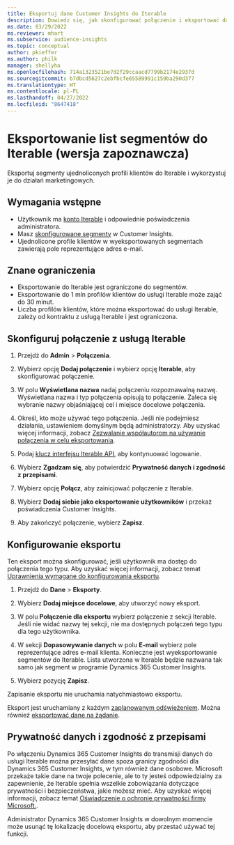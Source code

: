 ```yaml
---
title: Eksportuj dane Customer Insights do Iterable
description: Dowiedz się, jak skonfigurować połączenie i eksportować do programu Iterable.
ms.date: 03/29/2022
ms.reviewer: mhart
ms.subservice: audience-insights
ms.topic: conceptual
author: pkieffer
ms.author: philk
manager: shellyha
ms.openlocfilehash: 714a1323521be7d2f29ccaacd7799b2174e2937d
ms.sourcegitcommit: b7dbcd5627c2ebfbcfe65589991c159ba290d377
ms.translationtype: HT
ms.contentlocale: pl-PL
ms.lasthandoff: 04/27/2022
ms.locfileid: "8647418"
---
```

# <a name="export-segment-lists-to-iterable-preview"></a>Eksportowanie list segmentów do Iterable (wersja zapoznawcza)

Eksportuj segmenty ujednoliconych profili klientów do Iterable i wykorzystuj je do działań marketingowych.

## <a name="prerequisites"></a>Wymagania wstępne

-   Użytkownik ma [konto Iterable](https://iterable.com/) i odpowiednie poświadczenia administratora.
-   Masz [skonfigurowane segmenty](segments.md) w Customer Insights.
-   Ujednolicone profile klientów w wyeksportowanych segmentach zawierają pole reprezentujące adres e-mail.

## <a name="known-limitations"></a>Znane ograniczenia

- Eksportowanie do Iterable jest ograniczone do segmentów.
- Eksportowanie do 1 mln profilów klientów do usługi Iterable może zająć do 30 minut. 
- Liczba profilów klientów, które można eksportować do usługi Iterable, zależy od kontraktu z usługą Iterable i jest ograniczona.

## <a name="set-up-connection-to-iterable"></a>Skonfiguruj połączenie z usługą Iterable

1. Przejdź do **Admin** > **Połączenia**.

1. Wybierz opcję **Dodaj połączenie** i wybierz opcję **Iterable**, aby skonfigurować połączenie.

1. W polu **Wyświetlana nazwa** nadaj połączeniu rozpoznawalną nazwę. Wyświetlana nazwa i typ połączenia opisują to połączenie. Zaleca się wybranie nazwy objaśniającej cel i miejsce docelowe połączenia.

1. Określ, kto może używać tego połączenia. Jeśli nie podejmiesz działania, ustawieniem domyślnym będą administratorzy. Aby uzyskać więcej informacji, zobacz [Zezwalanie współautorom na używanie połączenia w celu eksportowania](connections.md#allow-contributors-to-use-a-connection-for-exports).

1. Podaj [klucz interfejsu Iterable API](https://support.iterable.com/hc/en-us/articles/360043464871), aby kontynuować logowanie. 

1. Wybierz **Zgadzam się**, aby potwierdzić **Prywatność danych i zgodność z przepisami**.

1. Wybierz opcję **Połącz**, aby zainicjować połączenie z Iterable.

1. Wybierz **Dodaj siebie jako eksportowanie użytkowników** i przekaż poświadczenia Customer Insights.

1. Aby zakończyć połączenie, wybierz **Zapisz**.

## <a name="configure-an-export"></a>Konfigurowanie eksportu

Ten eksport można skonfigurować, jeśli użytkownik ma dostęp do połączenia tego typu. Aby uzyskać więcej informacji, zobacz temat [Uprawnienia wymagane do konfigurowania eksportu](export-destinations.md#set-up-a-new-export).

1. Przejdź do **Dane** > **Eksporty**.

1. Wybierz **Dodaj miejsce docelowe**, aby utworzyć nowy eksport.

1. W polu **Połączenie dla eksportu** wybierz połączenie z sekcji Iterable. Jeśli nie widać nazwy tej sekcji, nie ma dostępnych połączeń tego typu dla tego użytkownika.

3. W sekcji **Dopasowywanie danych** w polu **E-mail** wybierz pole reprezentujące adres e-mail klienta. Konieczne jest wyeksportowanie segmentów do Iterable. Lista utworzona w Iterable będzie nazwana tak samo jak segment w programie Dynamics 365 Customer Insights.

1. Wybierz pozycję **Zapisz**.

Zapisanie eksportu nie uruchamia natychmiastowo eksportu.

Eksport jest uruchamiany z każdym [zaplanowanym odświeżeniem](system.md#schedule-tab). Można również [eksportować dane na żądanie](export-destinations.md#run-exports-on-demand). 


## <a name="data-privacy-and-compliance"></a>Prywatność danych i zgodność z przepisami

Po włączeniu Dynamics 365 Customer Insights do transmisji danych do usługi Iterable można przesyłać dane spoza granicy zgodności dla Dynamics 365 Customer Insights, w tym również dane osobowe. Microsoft przekaże takie dane na twoje polecenie, ale to ty jesteś odpowiedzialny za zapewnienie, że Iterable spełnia wszelkie zobowiązania dotyczące prywatności i bezpieczeństwa, jakie możesz mieć. Aby uzyskać więcej informacji, zobacz temat [Oświadczenie o ochronie prywatności firmy Microsoft.](https://go.microsoft.com/fwlink/?linkid=396732).

Administrator Dynamics 365 Customer Insights w dowolnym momencie może usunąć tę lokalizację docelową eksportu, aby przestać używać tej funkcji.
